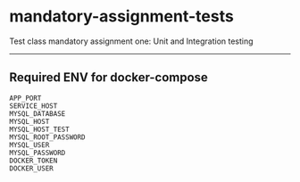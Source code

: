 # mandatory-assignment-tests
Test class mandatory assignment one: Unit and Integration testing

---
## Required ENV for docker-compose
    APP_PORT
    SERVICE_HOST
    MYSQL_DATABASE
    MYSQL_HOST
    MYSQL_HOST_TEST
    MYSQL_ROOT_PASSWORD
    MYSQL_USER
    MYSQL_PASSWORD
    DOCKER_TOKEN
    DOCKER_USER
